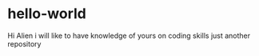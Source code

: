 # hello-world
Hi Alien
i will like to have knowledge of yours on coding skills
just another repository

